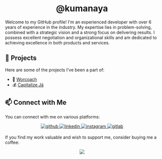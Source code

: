 # <div align="center">@kumanaya</div>

<p>Welcome to my GitHub profile! I'm an experienced developer with over 6 years of experience in the industry. My expertise lies in problem-solving, combined with a strategic vision and a strong focus on delivering results. I possess excellent negotiation and organizational skills and am dedicated to achieving excellence in both products and services.</p>

## 🚀 Projects

Here are some of the projects I've been a part of:

- 🦾 [Worcoach](https://worcoach.com/)
- 💰 [Capitalize Já](https://capitalizeja.com.br/)

## 📫 Connect with Me

You can connect with me on various platforms:

<div align="center">
    <a href="https://github.com/kumanaya" target="_blank">
        <img src="https://img.shields.io/badge/github-%2324292e.svg?&style=for-the-badge&logo=github&logoColor=white" alt="github" style="margin-bottom: 5px;" />
    </a>
    <a href="https://linkedin.com/in/daniel-kumanaya" target="_blank">
        <img src="https://img.shields.io/badge/linkedin-%231E77B5.svg?&style=for-the-badge&logo=linkedin&logoColor=white" alt="linkedin" style="margin-bottom: 5px;" />
    </a>
    <a href="https://instagram.com/daniel_kumanaya" target="_blank">
        <img src="https://img.shields.io/badge/instagram-%23000000.svg?&style=for-the-badge&logo=instagram&logoColor=white" alt="instagram" style="margin-bottom: 5px;" />
    </a>
    <a href="https://gitlab.com/kumanaya" target="_blank">
        <img src="https://img.shields.io/badge/gitlab-330F63.svg?&style=for-the-badge&logo=gitlab&logoColor=white" alt="gitlab" style="margin-bottom: 5px;" />
    </a>
</div>

If you find my work valuable and wish to support me, consider buying me a coffee:

<div align="center">
    <a href="https://www.buymeacoffee.com/danielkumanaya" target="_blank" style="display: inline-block;">
        <img src="https://img.shields.io/badge/Donate-Buy%20Me%20A%20Coffee-orange.svg?style=flat-square&logo=buymeacoffee" align="center" />
    </a>
</div>
